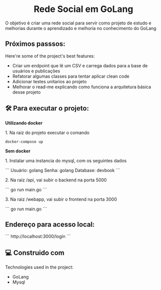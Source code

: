 <h1 align="center" id="title">Rede Social em GoLang</h1>

<p id="description">O objetivo é criar uma rede social para servir como projeto de estudo e melhorias durante o aprendizado e melhoria no conhecimento do GoLang</p>

  
<h2> Próximos passsos: </h2>

Here're some of the project's best features:

*  Criar um endpoint que lê um CSV e carrega dados para a base de usuários e publicações
*  Refatorar algumas classes para tentar aplicar clean code
*  Adicionar testes unitarios ao projeto
*  Melhorar o read-me explicando como funciona a arquitetura básica desse projeto

<h2>🛠️ Para executar o projeto:</h2>

<p><strong>Utilizando docker</strong></p>
<p>1. Na raiz do projeto executar o comando</p>

```
docker-compose up 
```

<p><strong>Sem docker</strong></p>
<p>1. Instalar uma instancia do mysql, com os seguintes dados</p>
```
Usuário: golang
Senha: golang
Database: devbook
```
<p>2. Na raiz /api, vai subir o backend na porta 5000 </p>
```
go run main.go
```
<p>3. Na raiz /webapp, vai subir o frontend na porta 3000 </p>
```
go run main.go
```

<h2>Endereço para acesso local:</h2>
```
http://localhost:3000/login
```
    
<h2>💻 Construido com</h2>

Technologies used in the project:

*   GoLang
*   Mysql
